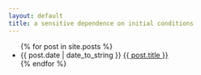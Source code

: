 ```yaml
---
layout: default
title: a sensitive dependence on initial conditions
---
```


<ul class="posts">
  {% for post in site.posts %}
    <li>
      <span class="post_date">{{ post.date | date_to_string }}</span>
      <span class="post_title"><a href="{{ post.url }}">{{ post.title }}</a></span>
    </li>
  {% endfor %}
</ul>
